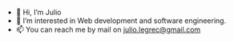- 👋 Hi, I’m Julio
- 👀 I’m interested in Web development and software engineering.
- 📫 You can reach me by mail on julio.legrec@gmail.com

<!---
juliolegrec/juliolegrec is a ✨ special ✨ repository because its `README.md` (this file) appears on your GitHub profile.
You can click the Preview link to take a look at your changes.
--->
